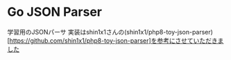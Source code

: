 # Go JSON Parser
学習用のJSONパーサ
実装はshin1x1さんの(shin1x1/php8-toy-json-parser)[https://github.com/shin1x1/php8-toy-json-parser]を参考にさせていただきました
